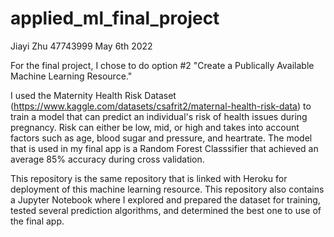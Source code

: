 # applied_ml_final_project

Jiayi Zhu
47743999
May 6th 2022

For the final project, I chose to do option #2 "Create a Publically Available Machine Learning Resource." 

I used the Maternity Health Risk Dataset (https://www.kaggle.com/datasets/csafrit2/maternal-health-risk-data) to train a model that can predict an individual's risk of health issues during pregnancy. Risk can either be low, mid, or high and takes into account factors such as age, blood sugar and pressure, and heartrate. The model that is used in my final app is a Random Forest Classsifier that achieved an average 85% accuracy during cross validation. 

This repository is the same repository that is linked with Heroku for deployment of this machine learning resource. This repository also contains a Jupyter Notebook where I explored and prepared the dataset for training, tested several prediction algorithms, and determined the best one to use of the final app.
